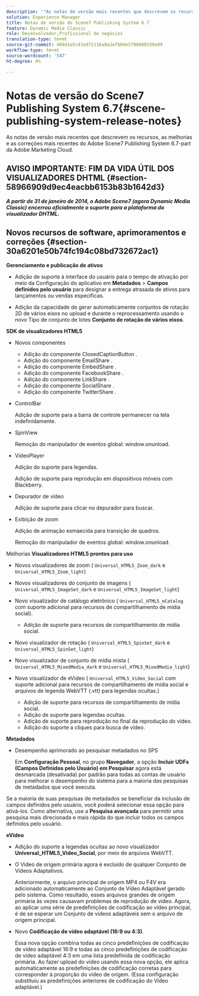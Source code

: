 ```yaml
---
description: '"As notas de versão mais recentes que descrevem os recursos, aprimoramentos e correções mais recentes do Adobe Scene7 Publishing System 6.7, parte da solução Adobe Experience Manager na Adobe Marketing Cloud."'
solution: Experience Manager
title: Notas de versão do Scene7 Publishing System 6.7
feature: Dynamic Media Classic
role: Desenvolvedor,Profissional de negócios
translation-type: tm+mt
source-git-commit: 469d1a5c43a972116a8a2efb0de5708800130a99
workflow-type: tm+mt
source-wordcount: '547'
ht-degree: 0%

---
```



# Notas de versão do Scene7 Publishing System 6.7{#scene-publishing-system-release-notes}

As notas de versão mais recentes que descrevem os recursos, as melhorias e as correções mais recentes do Adobe Scene7 Publishing System 6.7-part da Adobe Marketing Cloud.

## AVISO IMPORTANTE: FIM DA VIDA ÚTIL DOS VISUALIZADORES DHTML {#section-58966909d9ec4eacbb6153b83b1642d3}

***A partir de 31 de janeiro de 2014, o Adobe Scene7 (agora Dynamic Media Classic) encerrou oficialmente o suporte para a plataforma do visualizador DHTML.***

## Novos recursos de software, aprimoramentos e correções {#section-30a6201e50b74fc194c08bd732672ac1}

**Gerenciamento e publicação de ativos**

* Adição de suporte à interface do usuário para o tempo de ativação por meio da Configuração do aplicativo em **Metadados** > **Campos definidos pelo usuário** para designar a entrega atrasada de ativos para lançamentos ou vendas específicas.

<!--   [More information](http://help.adobe.com/en_US/scene7/using/WS08F62297-36A5-4c35-9D4E-5BE38C41D39C.html). -->

* Adição da capacidade de gerar automaticamente conjuntos de rotação 2D de vários eixos no upload e durante o reprocessamento usando o novo Tipo de conjunto de lotes **Conjunto de rotação de vários eixos**.

<!--   [More information](http://help.adobe.com/en_US/scene7/using/WSf6ef983f54a76485-20cc30b112624e7b244-7fff.html). -->

**SDK de visualizadores HTML5**

<!-- The *Adobe Scene7 HTML5 Viewers SDK* is available as part of the SDK download from Adobe Developer Connection.

[More information](http://help.adobe.com/en_US/scene7/using/WSd4272150f67705c11b002eec12fcba4dee6-8000.html). -->

* Novos componentes

   * Adição do componente ClosedCaptionButton .
   * Adição do componente EmailShare .
   * Adição do componente EmbedShare .
   * Adição do componente FacebookShare .
   * Adição do componente LinkShare .
   * Adição do componente SocialShare .
   * Adição do componente TwitterShare .

* ControlBar

   Adição de suporte para a barra de controle permanecer na tela indefinidamente.

* SpinView

   Remoção do manipulador de eventos global: window.onunload.

* VideoPlayer

   Adição do suporte para legendas.

   Adição de suporte para reprodução em dispositivos móveis com Blackberry.

* Depurador de vídeo

   Adição de suporte para clicar no depurador para buscar.

* Exibição de zoom

   Adição de animação esmaecida para transição de quadros.

   Remoção do manipulador de eventos global: window.onunload.

Melhorias
**Visualizadores HTML5 prontos para uso**

* Novos visualizadores de zoom ( `Universal_HTML5_Zoom_dark` e `Universal_HTML5_Zoom_light`)
* Novos visualizadores do conjunto de imagens ( `Universal_HTML5_ImageSet_dark` e `Universal_HTML5_ImageSet_light`)
* Novo visualizador de catálogo eletrônico ( `Universal_HTML5_eCatalog` com suporte adicional para recursos de compartilhamento de mídia social).

   * Adição de suporte para recursos de compartilhamento de mídia social.

* Novo visualizador de rotação ( `Universal_HTML5_SpinSet_dark` e `Universal_HTML5_SpinSet_light`)

* Novo visualizador de conjunto de mídia mista ( `Universal_HTML5_MixedMedia_dark` e `Universal_HTML5_MixedMedia_light`)
* Novo visualizador de eVideo ( `Universal_HTML5_Video_Social` com suporte adicional para recursos de compartilhamento de mídia social e arquivos de legenda WebVTT (.vtt) para legendas ocultas.)

   * Adição de suporte para recursos de compartilhamento de mídia social.
   * Adição de suporte para legendas ocultas.
   * Adição de suporte para reprodução no final da reprodução do vídeo.
   * Adição do suporte a cliques para busca de vídeo.

<!-- [Viewer preset compatibility matrix](http://help.adobe.com/en_US/scene7/using/WS6E593DEA-7D81-4cd6-84B0-85E8BB274176.html).

[Adding captions to eVideo](http://help.adobe.com/en_US/scene7/using/WS98ca2e6790647c06-6f6f53e137b959f094-8000.html). -->
**Metadados**

* Desempenho aprimorado ao pesquisar metadados no SPS

   Em **Configuração Pessoal**, no grupo **Navegador**, a opção **Incluir UDFs (Campos Definidos pelo Usuário) em Pesquisar** agora está desmarcada (desativada) por padrão para todas as contas de usuário para melhorar o desempenho do sistema para a maioria das pesquisas de metadados que você executa.

<!--   [Personal Setup](http://help.adobe.com/en_US/scene7/using/WSCAAE9C8A-F172-43a8-B134-6163E7C80218.html). -->

Se a maioria de suas pesquisas de metadados se beneficiar da inclusão de campos definidos pelo usuário, você poderá selecionar essa opção para ativá-los. Como alternativa, use a **Pesquisa avançada** para permitir uma pesquisa mais direcionada e mais rápida do que incluir todos os campos definidos pelo usuário.

<!--   [Advanced search](http://help.adobe.com/en_US/scene7/using/WS259993e42159a215-1c6a66df1265272619e-7ff5.html). -->

**eVideo**

* Adição do suporte a legendas ocultas ao novo visualizador **Universal_HTML5_Video_Social**, por meio de arquivos WebVTT.

<!--   [Adding captions to eVideo](http://help.stage.adobe.com/en_US/scene7/using/WS98ca2e6790647c06-6f6f53e137b959f094-8000.html). -->

* O Vídeo de origem primária agora é excluído de qualquer Conjunto de Vídeos Adaptativos.

   Anteriormente, o arquivo principal de origem MP4 ou F4V era adicionado automaticamente ao Conjunto de Vídeo Adaptável gerado pelo sistema. Como resultado, esses arquivos grandes de origem primária às vezes causavam problemas de reprodução de vídeo. Agora, ao aplicar uma série de predefinições de codificação ao vídeo principal, é de se esperar um Conjunto de vídeos adaptáveis sem o arquivo de origem principal.

* Novo **Codificação de vídeo adaptável (16:9 ou 4:3)**.

   Essa nova opção combina todas as cinco predefinições de codificação de vídeo adaptável 16:9 e todas as cinco predefinições de codificação de vídeo adaptável 4:3 em uma lista predefinida de codificação primária. Ao fazer upload do vídeo usando essa nova opção, ele aplica automaticamente as predefinições de codificação corretas para corresponder à proporção do vídeo de origem. (Essa configuração substituiu as predefinições anteriores de codificação do Vídeo adaptável.)

<!--   [More information](http://help.stage.adobe.com/en_US/scene7/using/WSE86ACF2B-BD50-4c48-A1D7-9CD4405B62D0.html). -->

